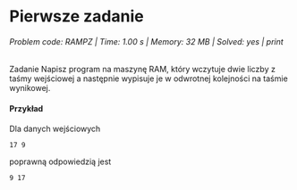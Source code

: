 # Pierwsze zadanie
###### Problem code: RAMPZ \| Time: 1.00 s \| Memory: 32 MB \| Solved: yes \| print

Zadanie
Napisz program na maszynę RAM, który wczytuje dwie liczby z taśmy wejściowej a następnie wypisuje je w odwrotnej kolejności na taśmie wynikowej.

#### Przykład
Dla danych wejściowych

```
17 9
```
poprawną odpowiedzią jest
```
9 17
```
